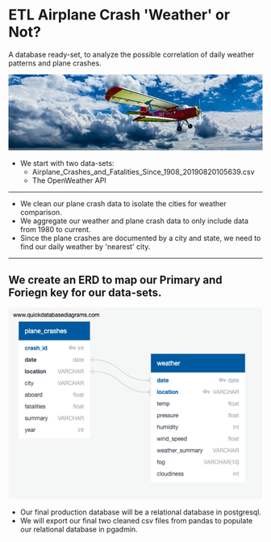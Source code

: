 # ETL Airplane Crash 'Weather' or Not?
A database ready-set, to analyze the possible correlation of daily weather patterns and plane crashes.

![airplane](images/aircraft-1499171_640.jpg)
* We start with two data-sets:
  * Airplane_Crashes_and_Fatalities_Since_1908_20190820105639.csv
  * The OpenWeather API
---
* We clean our plane crash data to isolate the cities for weather comparison.
* We aggregate our weather and plane crash data to only include data from 1980 to current.
* Since the plane crashes are documented by a city and state, we need to find our daily weather by 'nearest' city.
----
## We create an ERD to map our Primary and Foriegn key for our data-sets.
![images/QuickDBD-ETL_ERDiagram](images/QuickDBD-ETL_ERDiagram.png)

* Our final production database will be a relational database in postgresql.
* We will export our final two cleaned csv files from pandas to populate our relational database in pgadmin.
